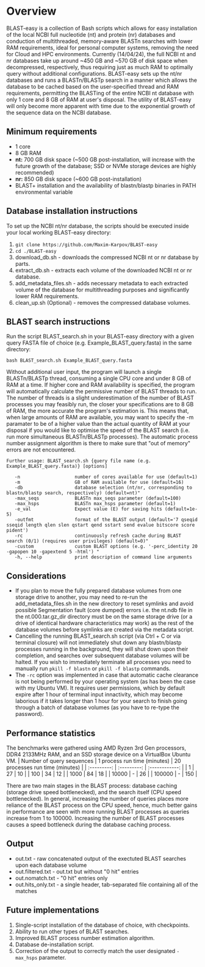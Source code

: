 # Overview
BLAST-easy is a collection of Bash scripts which allows for easy installation of the local NCBI full nucleotide (nt) and protein (nr) databases and conduction of multithreaded, memory-aware BLASTn searches with lower RAM requirements, ideal for personal computer systems, removing the need for Cloud and HPC environments. Currently (14/04/24), the full NCBI nt and nr databases take up around ~450 GB and ~570 GB of disk space when decompressed, respectively, thus requiring just as much RAM to optimally query without additional configurations. BLAST-easy sets up the nt/nr databases and runs a BLASTn/BLASTp search in a manner which allows the database to be cached based on the user-specified thread and RAM requirements, permitting the BLASTing of the entire NCBI nt database with only 1 core and 8 GB of RAM at user's disposal. The utility of BLAST-easy will only become more apparent with time due to the exponential growth of the sequence data on the NCBI database.

## Minimum requirements
- 1 core
- 8 GB RAM
- **nt:** 700 GB disk space (~500 GB post-installation, will increase with the future growth of the database; SSD or NVMe storage devices are highly recommended)
- **nr:** 850 GB disk space (~600 GB post-installation)
- BLAST+ installation and the availability of blastn/blastp binaries in PATH environmental variable

## Database installation instructions
To set up the NCBI nt/nr database, the scripts should be executed inside your local working BLAST-easy directory:
  1) ```git clone https://github.com/Maxim-Karpov/BLAST-easy```
  2) ```cd ./BLAST-easy```
  3) download_db.sh - downloads the compressed NCBI nt or nr database by parts.
  4) extract_db.sh - extracts each volume of the downloaded NCBI nt or nr database.
  5) add_metadata_files.sh - adds necessary metadata to each extracted volume of the database for multithreading purposes and significantly lower RAM requirements.
  6) clean_up.sh (Optional) -  removes the compressed database volumes.

## BLAST search instructions
Run the script BLAST_search.sh in your BLAST-easy directory with a given query FASTA file of choice (e.g. Example_BLAST_query.fasta) in the same directory:

```
bash BLAST_search.sh Example_BLAST_query.fasta
```

Without additional user input, the program will launch a single BLASTn/BLASTp thread, consuming a single CPU core and under 8 GB of RAM at a time. If higher core and RAM availability is specified, the program will automatically calculate the permissive number of BLAST threads to run. The number of threads is a slight underestimation of the number of BLAST processes you may feasibly run, the closer your specifications are to 8 GB of RAM, the more accurate the program's estimation is. This means that, when large amounts of RAM are available, you may want to specify the -m paramater to be of a higher value than the actual quantity of RAM at your disposal if you would like to optimise the speed of the BLAST search (i.e. run more simultaneous BLASTn/BLASTp processes). The automatic process number assignment algorithm is there to make sure that "out of memory" errors are not encountered.

```
Further usage: BLAST_search.sh {query file name (e.g. Example_BLAST_query.fasta)} [options] 

   -n                    number of cores available for use (default=1)
   -m                    GB of RAM available for use (default=16)
   -db                   database selection (nt/nr, corresponding to blastn/blastp search, respectively) (default=nt)"
   -max_seqs             BLASTn max_seqs parameter (default=100)
   -max_hsps             BLASTn max_hsps parameter (default=1)
   -e_val                Expect value (E) for saving hits (default=1e-5)
   -outfmt               format of the BLAST output (default='7 qseqid sseqid length qlen slen qstart qend sstart send evalue bitscore score pident')
   -rc                   continuously refresh cache during BLAST search (0/1) (requires user privileges) (default=0)"
   -custom               custom BLAST options (e.g. '-perc_identity 20 -gapopen 10 -gapextend 5 -html') "
   -h, --help            print description of command line arguments
```

## Considerations
 - If you plan to move the fully prepared database volumes from one storage drive to another, you may need to re-run the add_metadata_files.sh in the new directory to reset symlinks and avoid possible Segmentation fault (core dumped) errors i.e. the nt.ndb file in the nt.000.tar.gz_dir directory must be on the same storage drive (or a drive of identical hardware characteristics may work) as the rest of the database volumes before symlinks are created via the metadata script.
 - Cancelling the running BLAST_search.sh script (via Ctrl + C or via terminal closure) will not immediately shut down any blastn/blastp processes running in the background, they will shut down upon their completion, and searches over subsequent database volumes will be halted. If you wish to immediately terminate all processes you need to manually run ```pkill -f blastn``` or ```pkill -f blastp``` commands.
 - The ```-rc``` option was implemented in case that automatic cache clearance is not being performed by your operating system (as has been the case with my Ubuntu VM). It requires user permissions, which by default expire after 1 hour of terminal input innactivity, which may become laborious if it takes longer than 1 hour for your search to finish going through a batch of database volumes (as you have to re-type the password).

## Performance statistics 
The benchmarks were gathered using AMD Ryzen 3rd Gen processors, DDR4 2133MHz RAM, and an SSD storage device on a VirtualBox Ubuntu VM.
| Number of query sequences | 1 process run time (minutes) | 20 processes run time (minutes) |
| :---------: | :---------: | :------------: | 
| 1 | 27  | 10 |
| 100 | 34 | 12 |
| 1000 | 84 | 18 |
| 10000 | - | 26 |
| 100000 | - | 150 |

There are two main stages in the BLAST process: database caching (storage drive speed bottlenecked), and the search itself (CPU speed bottlenecked). In general, increasing the number of queries places more reliance of the BLAST process on the CPU speed, hence, much better gains in performance are seen with more running BLAST processes as queries increase from 1 to 100000. Increasing the number of BLAST processes causes a speed bottleneck during the database caching process.

## Output
- out.txt - raw concatenated output of the exectuted BLAST searches upon each database volume
- out.filtered.txt - out.txt but without "0 hit" entries
- out.nomatch.txt - "0 hit" entries only
- out.hits_only.txt - a single header, tab-separated file containing all of the matches

## Future implementations
  1) Single-script installation of the database of choice, with checkpoints.
  2) Ability to run other types of BLAST searches.
  3) Improved BLAST process number estimation algorithm.
  4) Database de-installation script.
  5) Correction of the output to correctly match the user designated ```-max_hsps``` parameter.
